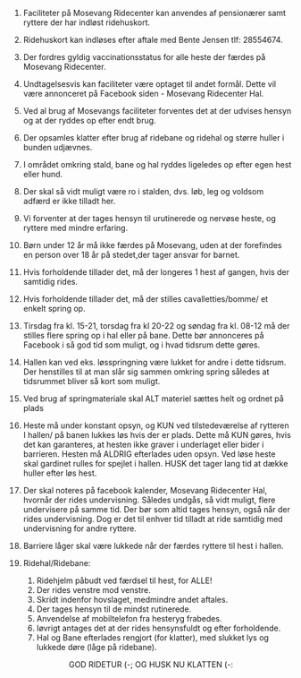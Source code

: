 1. Faciliteter på Mosevang Ridecenter kan anvendes af pensionærer samt ryttere
  der har indløst ridehuskort. 

  1. Ridehuskort kan indløses efter aftale med Bente Jensen tlf: 28554674.

  1. Der fordres gyldig vaccinationsstatus for alle heste der færdes på Mosevang Ridecenter.

  1. Undtagelsesvis kan faciliteter være optaget til andet formål. Dette vil være annonceret på Facebook siden - Mosevang Ridecenter Hal.

  1. Ved al brug af Mosevangs faciliteter forventes det at der udvises hensyn og at der ryddes op efter endt brug. 

  1. Der opsamles klatter efter brug af ridebane og ridehal og større huller i bunden udjævnes.

  1. I området omkring stald, bane og hal ryddes ligeledes op efter egen hest eller hund.

  1. Der skal så vidt muligt være ro i stalden, dvs. løb, leg og voldsom adfærd er ikke tilladt her.

  1. Vi forventer at der tages hensyn til urutinerede og nervøse heste, og ryttere med mindre erfaring.

  1. Børn under 12 år må ikke færdes på Mosevang, uden at der forefindes en person over 18 år på stedet,der tager ansvar for barnet.

  1. Hvis forholdende tillader det, må der longeres 1 hest af gangen, hvis der samtidig rides.

  1. Hvis forholdende tillader det, må der stilles cavalletties/bomme/ et enkelt spring op.

  1. Tirsdag fra kl. 15-21, torsdag fra kl 20-22 og søndag fra kl. 08-12 må der stilles flere spring op i hal eller på bane. Dette bør annonceres på Facebook i så god tid som muligt, og i hvad tidsrum dette gøres.

  1. Hallen kan ved eks. løsspringning være lukket for andre i dette tidsrum. Der henstilles til at man slår sig sammen omkring spring således at tidsrummet bliver så kort som muligt.

  1. Ved brug af springmateriale skal ALT materiel sættes helt og ordnet på plads

  1. Heste må under konstant opsyn, og KUN ved tilstedeværelse af rytteren I hallen/ på banen lukkes løs hvis der er plads. Dette må KUN gøres, hvis det kan garanteres, at hesten ikke graver i underlaget eller bider i barrieren. Hesten må ALDRIG efterlades uden opsyn. Ved løse heste skal gardinet rulles for spejlet i hallen. HUSK det tager lang tid at dække huller efter løs hest.

  1. Der skal noteres på facebook kalender, Mosevang Ridecenter Hal, hvornår der rides undervisning. Således undgås, så vidt muligt, flere undervisere på samme tid. Der bør som altid tages hensyn, også når der rides undervisning. Dog er det til enhver tid tilladt at ride samtidig med undervisning for andre ryttere.

  1. Barriere låger skal være lukkede når der færdes ryttere til hest i hallen.

  1. Ridehal/Ridebane: 
      1. Ridehjelm påbudt ved færdsel til hest, for ALLE!
      1. Der rides venstre mod venstre. 
      1. Skridt indenfor hovslaget, medmindre andet aftales.
      1. Der tages hensyn til de mindst rutinerede.
      1. Anvendelse af mobiltelefon fra hesteryg frabedes.
      1. Iøvrigt antages det at der rides hensynsfuldt og efter forholdende.
      1. Hal og Bane efterlades rengjort (for klatter), med slukket lys og lukkede døre (låge på ridebane).


  <center>GOD RIDETUR (-​; OG HUSK NU KLATTEN (-:​</center>
